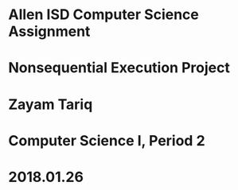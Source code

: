 # Allen ISD Computer Science Assignment
# Nonsequential Execution Project 
# Zayam Tariq
# Computer Science I, Period 2
# 2018.01.26